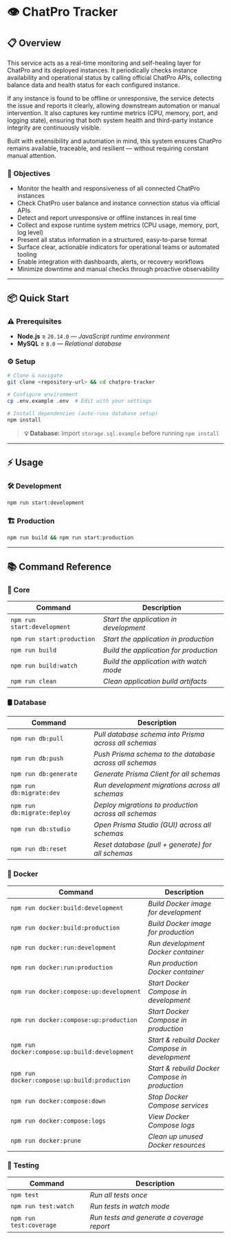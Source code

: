 # 👁️ ChatPro Tracker

## 📋 Overview

This service acts as a real-time monitoring and self-healing layer for ChatPro and its deployed instances. It periodically checks instance availability and operational status by calling official ChatPro APIs, collecting balance data and health status for each configured instance.

If any instance is found to be offline or unresponsive, the service detects the issue and reports it clearly, allowing downstream automation or manual intervention. It also captures key runtime metrics (CPU, memory, port, and logging state), ensuring that both system health and third-party instance integrity are continuously visible.

Built with extensibility and automation in mind, this system ensures ChatPro remains available, traceable, and resilient — without requiring constant manual attention.

### 🎯 Objectives

- Monitor the health and responsiveness of all connected ChatPro instances
- Check ChatPro user balance and instance connection status via official APIs
- Detect and report unresponsive or offline instances in real time
- Collect and expose runtime system metrics (CPU usage, memory, port, log level)
- Present all status information in a structured, easy-to-parse format
- Surface clear, actionable indicators for operational teams or automated tooling
- Enable integration with dashboards, alerts, or recovery workflows
- Minimize downtime and manual checks through proactive observability

--- 

## 📦 Quick Start

### ⚠️ Prerequisites 

- **Node.js** ≥ `20.14.0` — _JavaScript runtime environment_
- **MySQL** ≥ `8.0` — _Relational database_

### ⚙️ Setup 

```bash 
# Clone & navigate
git clone <repository-url> && cd chatpro-tracker

# Configure environment
cp .env.example .env  # Edit with your settings

# Install dependencies (auto-runs database setup)
npm install
```

> **💡 Database:** Import `storage.sql.example` before running `npm install`

---

## ⚡ Usage

### 🛠️ Development

```bash
npm run start:development
```

### 🏗️ Production

```bash
npm run build && npm run start:production
```

---

## 📚 Command Reference

### 🧰 Core

| Command | Description |
| ------- | ----------- |
| `npm run start:development` | _Start the application in development_ |
| `npm run start:production` | _Start the application in production_ |
| `npm run build` | _Build the application for production_ |
| `npm run build:watch` | _Build the application with watch mode_ |
| `npm run clean` | _Clean application build artifacts_ |
 
### 🛢️ Database

| Command | Description |
| ------- | ----------- |
| `npm run db:pull` | _Pull database schema into Prisma across all schemas_ |
| `npm run db:push` | _Push Prisma schema to the database across all schemas_ |
| `npm run db:generate` | _Generate Prisma Client for all schemas_ |
| `npm run db:migrate:dev` | _Run development migrations across all schemas_ |
| `npm run db:migrate:deploy` | _Deploy migrations to production across all schemas_ |
| `npm run db:studio` | _Open Prisma Studio (GUI) across all schemas_ |
| `npm run db:reset` | _Reset database (pull + generate) for all schemas_ |

### 🐳 Docker 

| Command | Description |
| ------- | ----------- |
| `npm run docker:build:development` | _Build Docker image for development_ |
| `npm run docker:build:production` | _Build Docker image for production_ |
| `npm run docker:run:development` | _Run development Docker container_ |
| `npm run docker:run:production` | _Run production Docker container_ |
| `npm run docker:compose:up:development` | _Start Docker Compose in development_ |
| `npm run docker:compose:up:production` | _Start Docker Compose in production_ |
| `npm run docker:compose:up:build:development` | _Start & rebuild Docker Compose in development_ |
| `npm run docker:compose:up:build:production` | _Start & rebuild Docker Compose in production_ |
| `npm run docker:compose:down` | _Stop Docker Compose services_ |
| `npm run docker:compose:logs` | _View Docker Compose logs_ |
| `npm run docker:prune` | _Clean up unused Docker resources_ |

### 🧪 Testing

| Command | Description |
| ------- | ----------- |
| `npm test` | _Run all tests once_ |
| `npm run test:watch` | _Run tests in watch mode_ |
| `npm run test:coverage` | _Run tests and generate a coverage report_ |
   